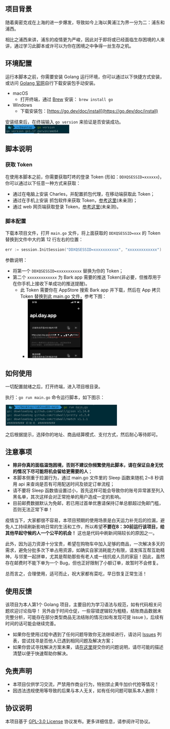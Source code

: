 
## 项目背景

随着奥密克戎在上海的进一步爆发，导致如今上海以黄浦江为界一分为二：浦东和浦西。

相比之浦西来讲，浦东的疫情更为严峻，因此对于即将或已经面临生存困境的人来讲，通过学习此脚本或许可以为你在困境之中争得一丝生存之机。


## 环境配置

运行本脚本之前，你需要安装 Golang 运行环境，你可以通过以下快捷方式安装，或访问 [Golang 官网](https://go.dev/doc/install)自行下载安装包手动安装。

- macOS
	- 打开终端，通过 [Brew](https://brew.sh) 安装： ```brew install go```
- Windows
	- 下载安装包：[https://go.dev/doc/install](https://go.dev/doc/install)


安装结束后，在终端输入 `go version` 来验证是否安装成功。
<img src="assets/version.png" width="40%">


## 脚本说明

### 获取 Token

在使用本脚本之前，你需要获取叮咚的登录 Token (形如：`DDXQSESSID=xxxxxx`)，你可以通过以下任意一种方式来获取：

- 通过在电脑上安装 Charles，并配置抓包代理，在移动端获取此 Token；
- 通过在手机上安装 抓包软件来获取 Token，[参考这里](https://github.com/hzz765/robFoodDD/issues/35)(未亲测)；
- 通过 web 网页端获取登录 Token，[参考这里](https://github.com/hzz765/robFoodDD/issues/43)(未亲测)。

### 脚本配置

下载本项目文件，打开 `main.go` 文件，将上面获取的 `DDXQSESSID=xxx` 的 Token 替换到文件中大约第 12 行左右的位置：

 ```go
 err := session.InitSession("DDXQSESSID=xxxxxxxxxxx", "xxxxxxxxxxxxx")
 ```

参数说明：

- 将第一个 `DDXQSESSID=xxxxxxxxxxx` 替换为你的 Token；
- 第二个 `xxxxxxxxxxxxx` 为 Bark app 需要的推送 Token(非必要，但推荐用于在你手机上接收下单成功的推送提醒)。
	- 此 Token 需要你在 AppStore 搜索 Bark app 并下载，然后在 App 拷贝 Token 替换到此 main.go 文件，参考下图：
		- <img src="assets/bark.png" width="40%">


## 如何使用

一切配置就绪之后，打开终端，进入项目根目录。

执行：`go run main.go` 命令运行脚本，如下图示：

<img src="assets/run.png" width="70%">

之后根据提示，选择你的地址、商品结算模式、支付方式，然后耐心等待即可。


## 注意事项

- **除非你真的面临温饱困境，否则不建议你频繁使用此脚本，请在保证自身无忧的情况下尽可能将机会留给更需要的人**；
- 本脚本侧重于捡漏行为，通过 main.go 文件里的 Sleep 函数来随机 2~8 秒调用 api 来查询是否有可用配送时间及锁定订单流程；
- 请不要将 Sleep 函数值设置过小，首先这样可能会导致你的账号异常甚至列入黑名单，其次这样会对正常抢单的用户造成一定的影响。
- 目前邮费数据默认为免邮，若已用过首单优惠请保持订单总额超过免邮门槛，否则无法正常下单！

疫情当下，大家都很不容易，本项目预期的使用场景是白天运力补充后的捡漏，避免人工持续刷新影响日常的生活和工作，所以希望**不要在8：30前运行该项目，给其他早起守候的人一个公平的机会！** 这也是代码中刷新间隔较长的原因之一。

此外，因为运力资源十分宝贵，希望在购物车中加入足够的商品，一次解决多天的需求，避免分批多次下单占用资源，如确实自家消耗能力有限，请发挥互帮互助精神，与邻里一起拼单，尤其是帮助那些有老人或一线抗疫人员的家庭！因此，虽然存在邮费时不能下单为一个 Bug，但也正好限制了小额订单，故暂时不会修复。

总而言之，合理使用，适可而止，祝大家都有菜吃，早日恢复正常生活！


## 使用反馈

该项目为本人第1个 Golang 项目，主要目的为学习语法与规范，如有代码相关问题欢迎讨论指导！
另外由于时间仓促，一些容错逻辑较为粗糙，结账商品数据未完整分析，可能存在部分类型商品无法结账的情况(如有发现可提 issue )，后续有时间的话可能会继续完善。

- 如果你在使用过程中遇到了任何问题导致你无法继续进行，请访问 [Issues](https://github.com/hzz765/robFoodDD/issues) 列表，尝试找寻是否他人已遇到相同问题及解决方案；
- 如果你尝试寻找解决方案未果，请[在这里](https://github.com/hzz765/robFoodDD/issues/new)提交你的问题说明，请尽可能的描述清楚以便于快速帮助你解决。


## 免责声明

- 本项目仅供学习交流，严禁用作商业行为，特别禁止黄牛加价代抢等情况！
- 因违法违规使用等导致的后果与本人无关，如有任何问题可联系本人删除！


## 协议说明


本项目基于 [GPL-3.0 License](LICENSE) 协议发布。更多详细信息，请参阅许可协议。
